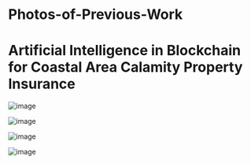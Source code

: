 # Photos-of-Previous-Work
# Artificial Intelligence in Blockchain for Coastal Area Calamity Property Insurance
![image](https://user-images.githubusercontent.com/29201579/123975351-2a7bda80-d9b5-11eb-9001-9d4e9fc00389.png)

![image](https://user-images.githubusercontent.com/29201579/123974896-e4267b80-d9b4-11eb-8b64-cf862ae3c170.png)

![image](https://user-images.githubusercontent.com/29201579/123975033-fc969600-d9b4-11eb-9dd8-acf699b0c257.png)

![image](https://user-images.githubusercontent.com/29201579/123975098-06b89480-d9b5-11eb-8154-c774d67a79b6.png)




